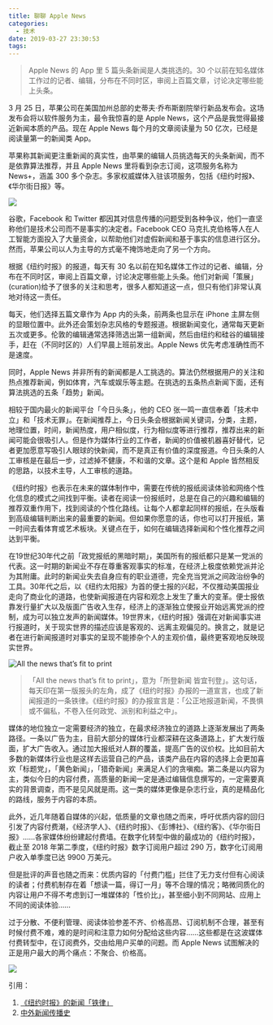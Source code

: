 ```yaml
---
title: 聊聊 Apple News
categories:
  - 技术
date: 2019-03-27 23:30:53
tags:
---
```


> Apple News 的 App 里 5 篇头条新闻是人类挑选的。30 个以前在知名媒体工作过的记者、编辑，分布在不同时区，审阅上百篇文章，讨论决定哪些能上头条。

3 月 25 日，苹果公司在美国加州总部的史蒂夫·乔布斯剧院举行新品发布会。这场发布会将以软件服务为主，最令我惊喜的是 Apple News，这个产品是我觉得最接近新闻本质的产品。现在 Apple News 每个月的文章阅读量为 50 亿次，已经是阅读量第一的新闻类 App。

苹果称其新闻更注重新闻的真实性，由苹果的编辑人员挑选每天的头条新闻，而不是依靠算法推荐，并且 Apple News 里将看到杂志订阅，这项服务名称为 News+，涵盖 300 多个杂志。多家权威媒体入驻该项服务，包括《纽约时报》、《华尔街日报》等。

![](https://www.apple.com/v/apple-news/a/images/overview/hero_10__5rl8g4l9ak2q_small_2x.jpg)

谷歌，Facebook 和 Twitter 都因其对信息传播的问题受到各种争议，他们一直坚称他们是技术公司而不是事实的决定者。Facebook CEO 马克扎克伯格等人在人工智能方面投入了大量资金，以帮助他们对虚假新闻和基于事实的信息进行区分。 然而，苹果公司以人为主导的方式毫不掩饰地走向了另一个方向。

根据《纽约时报》的报道，每天有 30 名以前在知名媒体工作过的记者、编辑，分布在不同时区，审阅上百篇文章，讨论决定哪些能上头条。他们对新闻「策展」(curation)给予了很多的关注和思考，很多人都知道这一点，但只有他们非常认真地对待这一责任。

每天，他们选择五篇文章作为 App 内的头条，前两条也显示在 iPhone 主屏左侧的显眼位置中。此外还会策划杂志风格的专题报道。根据新闻变化，通常每天更新五次或更多。伦敦的编辑通常选择筛选出第一组新闻，然后由纽约和硅谷的编辑接手，赶在（不同时区的）人们早晨上班前发出。Apple News 优先考虑准确性而不是速度。

同时，Apple News 并非所有的新闻都是人工挑选的。算法仍然根据用户的关注和热点推荐新闻，例如体育，汽车或娱乐等主题。在挑选的五条热点新闻下面，还有算法挑选的五条「趋势」新闻。

相较于国内最火的新闻平台「今日头条」，他的 CEO 张一鸣一直信奉着「技术中立」和「技术无罪」。在新闻推荐上，今日头条会根据新闻关键词，分类，主题，地理位置，时间，新闻热度，用户相似度，行为相似度等进行推荐，推荐出来的新闻可能会很吸引人。但是作为媒体行业的工作者，新闻的价值被机器喜好替代，记者更加愿意写吸引人眼球的快新闻，而不是真正有价值的深度报道。今日头条的人工审核是在最后一步，过滤掉不健康，不和谐的文章。这个是和 Apple 皆然相反的思路，以技术主导，人工审核的道路。

《纽约时报》也表示在未来的媒体制作中，需要在传统的报纸阅读体验和网络个性化信息的模式之间找到平衡。读者在阅读一份报纸时，总是在自己的兴趣和编辑的推荐双重作用下，找到阅读的个性化路线。让每个人都拿起同样的报纸，在头版看到高级编辑判断出来的最重要的新闻。但如果你愿意的话，你也可以打开报纸，第一时间去看体育或艺术板块。关键点在于，如何在编辑选择新闻和个性化推荐之间达到平衡。


在19世纪30年代之前「政党报纸的黑暗时期」，美国所有的报纸都只是某一党派的代表。这一时期的新闻业不存在尊重客观事实的标准，在经济上极度依赖党派并沦为其附庸。此时的新闻业失去自身应有的职业道德，完全充当党派之间政治纷争的工具。30年代之后，以《纽约太阳报》为首的便士报的兴起，不仅推动美国报业走向了商业化的道路，也使新闻报道在内容和观念上发生了重大的变革。便士报依靠发行量扩大以及版面广告收入生存，经济上的逐渐独立使报业开始远离党派的控制，成为可以独立发声的新闻媒体。19世界末，《纽约时报》强调在对新闻事实进行报道时，关于现实世界的描述应该是客观的、远离主观偏见的。换言之，就是记者在进行新闻报道时对事实的呈现不能掺杂个人的主观价值，最终更客观地反映现实世界。

![All the news that’s fit to print](http://pics.naaln.com/blog/2019-03-28-022408.jpg)

> 「All the news that’s fit to print」，意为「所登新闻 皆宜刊登」。这句话，每天印在第一版报头的左角，成了《纽约时报》办报的一道宣言，也成了新闻报道的一条铁律。《纽约时报》的办报宣言是：「公正地报道新闻，不畏惧或不偏私，不卷入任何政党、派别和利益之中」。

媒体的地位独立一定需要经济的独立，在最求经济独立的道路上逐渐发展出了两条路径。一条以广告为主，目前大部分的媒体行业都深耕在这条道路上，扩大发行版面，扩大广告收入。通过加大报纸对人群的覆盖，提高广告的议价权。比如目前大多数的新媒体行业也是这样去运营自己的产品，该类产品在内容的选择上会更加喜欢「标题党」，「黄色新闻」，「猎奇新闻」来满足人们的贪嗔痴。第二条是以内容为主，类似今日的内容付费，高质量的新闻一定是通过编辑信息撰写的，一定需要真实的背景调查，而不是见风就是雨。这一类的媒体更像是杂志行业，真的是精品化的路线，服务于内容的本质。

此外，近几年随着自媒体的兴起，低质量的文章也随之而来，呼吁优质内容的回归引发了内容付费潮，《经济学人》、《纽约时报》、《彭博社》、《纽约客》、《华尔街日报》……各家媒体纷纷建起付费墙。在数字化转型中做的最成功的《纽约时报》，截止至 2018 年第二季度，《纽约时报》数字订阅用户超过 290 万，数字化订阅用户收入单季度已达 9900 万美元。

但是批评的声音也随之而来：优质内容的「付费门槛」拦住了无力支付但有心阅读的读者；付费机制存在着「想读一篇，得订一月」等不合理的情况；略微同质化的内容让用户不得不考虑到订一堆媒体的「性价比」，甚至细小到不同网站、应用上不同的阅读体验……

过于分散、不便利管理、阅读体验参差不齐、价格高昂、订阅机制不合理，甚至有时候付费不难，难的是时间和注意力如何分配给这些内容……这些都是在这波媒体付费转型中，在订阅费外，交由给用户买单的问题。而 Apple News 试图解决的正是用户最大的两个痛点：不聚合、价格高。

![](http://pics.naaln.com/blog/2019-03-28-030601.jpg)


引用：

1. [《纽约时报》的新闻「铁律」](http://www.people.com.cn/GB/14677/22114/42328/42329/3070101.html)
2. [中外新闻传播史](https://book.douban.com/subject/10725846/)